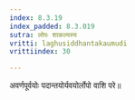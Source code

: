 ```yaml
---
index: 8.3.19
index_padded: 8.3.019
sutra: लोपः शाकल्यस्य
vritti: laghusiddhantakaumudi
vrittiindex: 30

---
```

अवर्णपूर्वयोः पदान्तयोर्यवयोर्लोपो वाशि परे॥